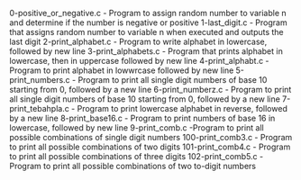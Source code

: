 0-positive_or_negative.c - Program to assign random number to variable n and determine if the number is negative or positive
1-last_digit.c - Program that assigns random number to variable n when executed and outputs the last digit
2-print_alphabet.c - Program to write alphabet in lowercase, followed by new line
3-print_alphabets.c - Program that prints alphabet in lowercase, then in uppercase followed by new line
4-print_alphabt.c - Program to print alphabet in lowwrcase followed by new line
5-print_numbers.c - Program to print all single digit numbers of base 10 starting from 0, followed by a new line
6-print_numberz.c - Program to print all single digit numbers of base 10 starting from 0, followed by a new line
7-print_tebahpla.c - Program to print lowercase alphabet in reverse, followed by a new line
8-print_base16.c -  Program to print numbers of base 16 in lowercase, followed by new line
9-print_comb.c -Program to print all possible combinations of single digit numbers
100-print_comb3.c - Program to print all possible combinations of two digits
101-print_comb4.c - Program to print all possible combinations of three digits
102-print_comb5.c - Program to print all possible combinations of two to-digit numbers
